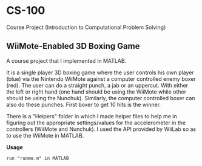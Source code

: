 # CS-100
Course Project (Introduction to Computational Problem Solving)

## WiiMote-Enabled 3D Boxing Game
A course project that I implemented in MATLAB.

It is a single player 3D boxing game where the user controls his own player (blue) via the Nintendo WiiMote against a computer 
controlled enemy boxer (red). The user can do a straight punch, a jab or an uppercut. With either the left or right hand (one 
hand should be using the WiiMote while other should be using the Nunchuk). Similarly, the computer controlled boxer can 
also do these punches. First boxer to get 10 hits is the winner. 

There is a "Helpers" folder in which I made helper files to help me in figuring out the appropriate settings/values for the 
accelerometer in the controllers (WiiMote and Nunchuk). I used the API provided by WiiLab so as to use the WiiMote in MATLAB.

**Usage**
```
run "runme.m" in MATLAB
```
